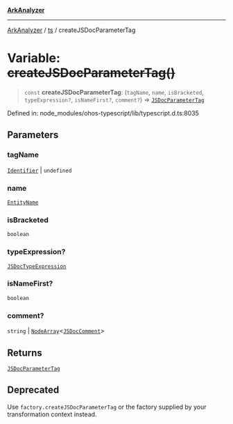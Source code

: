 [**ArkAnalyzer**](../../../../README.md)

***

[ArkAnalyzer](../../../../globals.md) / [ts](../README.md) / createJSDocParameterTag

# Variable: ~~createJSDocParameterTag()~~

> `const` **createJSDocParameterTag**: (`tagName`, `name`, `isBracketed`, `typeExpression?`, `isNameFirst?`, `comment?`) => [`JSDocParameterTag`](../interfaces/JSDocParameterTag.md)

Defined in: node\_modules/ohos-typescript/lib/typescript.d.ts:8035

## Parameters

### tagName

[`Identifier`](../interfaces/Identifier.md) | `undefined`

### name

[`EntityName`](../type-aliases/EntityName.md)

### isBracketed

`boolean`

### typeExpression?

[`JSDocTypeExpression`](../interfaces/JSDocTypeExpression.md)

### isNameFirst?

`boolean`

### comment?

`string` | [`NodeArray`](../interfaces/NodeArray.md)\<[`JSDocComment`](../type-aliases/JSDocComment.md)\>

## Returns

[`JSDocParameterTag`](../interfaces/JSDocParameterTag.md)

## Deprecated

Use `factory.createJSDocParameterTag` or the factory supplied by your transformation context instead.
